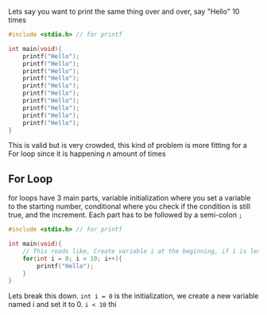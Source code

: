 Lets say you want to print the same thing over and over, say "Hello" 10 times
```c
#include <stdio.h> // for printf

int main(void){
	printf("Hello");
	printf("Hello");
	printf("Hello");
	printf("Hello");
	printf("Hello");
	printf("Hello");
	printf("Hello");
	printf("Hello");
	printf("Hello");
	printf("Hello");	
}
```
This is valid but is very crowded, this kind of problem is more fitting for a For loop since it is happening $n$ amount of times

## For Loop
for loops have 3 main parts, variable initialization where you set a variable to the starting number, conditional where you check if the condition is still true, and the increment. Each part has to be followed by a semi-colon `;`

```c
#include <stdio.h> // for printf

int main(void){
	// This reads like, Create variable i at the beginning, if i is less than 10, keep going, and at the end add 1 to it 
	for(int i = 0; i < 10; i++){
		printf("Hello");
	}
}
```

Lets break this down. `int i = 0` is the initialization, we create a new variable named i and set it to 0. `i < 10` thi